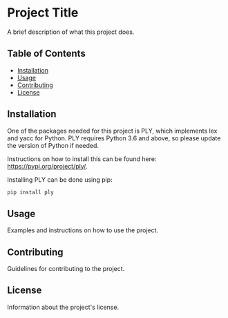 # Project Title

A brief description of what this project does.

## Table of Contents

- [Installation](#installation)
- [Usage](#usage)
- [Contributing](#contributing)
- [License](#license)

## Installation

One of the packages needed for this project is PLY, which implements lex and yacc for Python. PLY requires Python 3.6 and above, so please update the version of Python if needed. 

Instructions on how to install this can be found here: https://pypi.org/project/ply/.  

Installing PLY can be done using pip:

```bash 
pip install ply
```

## Usage

Examples and instructions on how to use the project.

## Contributing

Guidelines for contributing to the project.

## License

Information about the project's license.